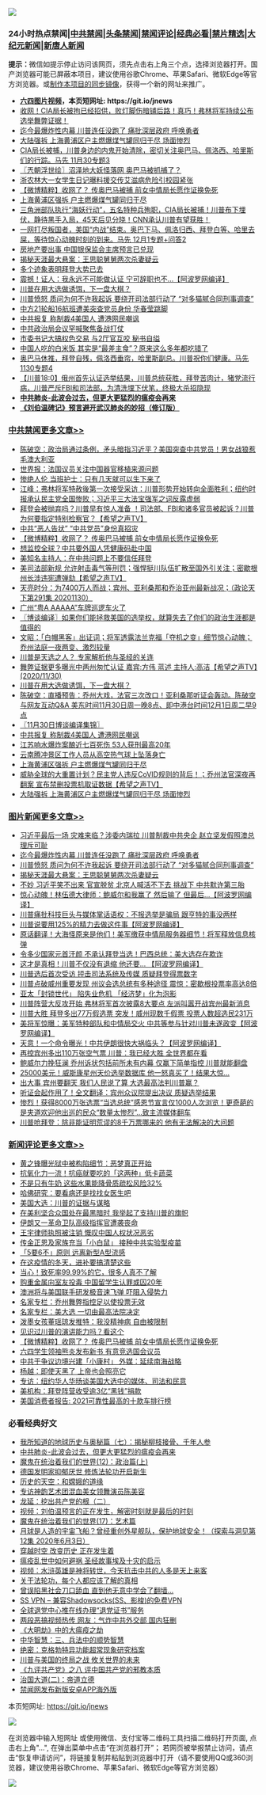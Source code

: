 ![](https://raw.githubusercontent.com/fqnews/bnews/master/64photo/fqnews-qr.jpg)

<div id="tt">
<h3>24小时热点禁闻|<a href="#%E4%B8%AD%E5%85%B1%E7%A6%81%E9%97%BB%E6%9B%B4%E5%A4%9A%E6%96%87%E7%AB%A0">中共禁闻</a>|<a href="#%E5%9B%BE%E7%89%87%E6%96%B0%E9%97%BB%E6%9B%B4%E5%A4%9A%E6%96%87%E7%AB%A0">头条禁闻</a>|<a href="#%E6%96%B0%E9%97%BB%E8%AF%84%E8%AE%BA%E6%9B%B4%E5%A4%9A%E6%96%87%E7%AB%A0">禁闻评论|<a href="#%E5%BF%85%E7%9C%8B%E7%BB%8F%E5%85%B8%E5%A5%BD%E6%96%87">经典必看|<a href="/video.md#%E7%A6%81%E7%89%87%E7%B2%BE%E9%80%89">禁片精选</a>|<a href="https://github.com/fqnews/djy/blob/master/gb/nf1351518.md#1">大纪元新闻</a>|<a href="https://github.com/fqnews/ntdtv/blob/master/gb/prog204.md#1">新唐人新闻</a></h3>
<div><b>提示：</b>微信如提示停止访问该网页，须先点击右上角三个点，选择浏览器打开。国产浏览器可能已屏蔽本项目，建议使用谷歌Chrome、苹果Safari、微软Edge等官方浏览器。或<a href="https://github.com/fqnews/bnews/blob/master/%E5%88%B6%E4%BD%9Cgit%E7%A6%81%E9%97%BB%E9%95%9C%E5%83%8F.md">制作本项目的同步镜像</a>，获得一个新的网址来推广。</div>
<ul>
<li><b><a href="http://d1.bdrive.tk/64.mp4" target="_blank">六四图片视频</a>，本页短网址: https://git.io/jnews</b></li>
<li><a href="/bannedvideo/20201130/1439653.md">收网！CIA局长被拘已经招供，败灯脚伤暗铺后路！真巧！弗林将军持续公布选举舞弊证据！</a></li>
<li><a href="/topimagenews/20201201/1439781.md">迄今最爆炸性内幕 川普连任没跑了 痛批深层政府 呼唤勇者</a></li>
<li><a href="/cbnews/20201201/1439734.md">大陆强拆 上海黄浦区户主燃爆煤气罐同归于尽 场面惨烈</a></li>
<li><a href="/bannedvideo/20201201/1439731.md">CIA局长被捕，川普身边的内鬼开始清除，密切关注奥巴马、佩洛西、哈里斯们的行踪。马先 11月30专题3</a></li>
<li><a href="/ssgc/20201201/1439836.md">〖兲朝浮世绘〗沼泽地大妖怪落网 奥巴马被抓捕了？</a></li>
<li><a href="/headline/20201130/1439651.md">浙农林大一女学生日记曝料援交传艾滋病危险引校园紧张</a></li>
<li><a href="/comments/20201201/1440047.md">【微博精粹】收网了？ 传奥巴马被捕 前女中情局长愿作证换免死</a></li>
<li><a href="/cbnews/20201201/1439806.md">上海黄浦区强拆 户主燃爆煤气罐同归于尽</a></li>
<li><a href="/bannedvideo/20201201/1439943.md">三角洲部队执行“海妖行动”，五名特种兵殉职，CIA局长被捕！川普布下埋伏，静待黑手入局，45天后见分晓！CNN承认川普有望获胜！</a></li>
<li><a href="/bannedvideo/20201201/1439856.md">一网打尽叛国者，美国“内战”结束。奥巴下马、佩洛归西、拜登白等、哈里去屎，等待惊心动魄时刻的到来。马先 12月1专题+问答2</a></li>
<li><a href="/finance/20201201/1439844.md">房地产要出事 中国银保监会主席预言已兑现</a></li>
<li><a href="/topimagenews/20201201/1439730.md">揭秘天涯最大悬案：王思聪舅舅两次杀妻疑云</a></li>
<li><a href="/comments/20201201/1439928.md">多个迹象表明拜登大势已去</a></li>
<li><a href="/cnnews/20201201/1440032.md">震撼！证人：我永远不可能做认证 宁可辞职也不…【阿波罗网编译】</a></li>
<li><a href="/cbnews/20201201/1439909.md">川普在用大选做诱饵，下一盘大棋？</a></li>
<li><a href="/topimagenews/20201201/1439743.md">川普愤怒 质问为何不许我起诉 要绕开司法部行动了 “对多猫腻合同刑事调查”</a></li>
<li><a href="/cnnews/20201201/1439854.md">中方21轮船16航班遭美突查党员身份 华春莹跳脚</a></li>
<li><a href="/cbnews/20201201/1439820.md">中共报复 称制裁4美国人 遭港网民嘲讽</a></li>
<li><a href="/headline/20201130/1439684.md">中共政治局会议罕喊聚焦备战打仗</a></li>
<li><a href="/cnnews/20201130/1439725.md">市委书记大搞权色交易 与2厅官互咬 秘书自缢</a></li>
<li><a href="/health/20201201/1439883.md">中国人吃的白米饭 其实是“最差主食”？原来这么多年都吃错了</a></li>
<li><a href="/bannedvideo/20201201/1440052.md">奥巴马休推，拜登自残，佩洛西垂帘，哈里斯副总。川普祝你们健康。马先 1130专题4</a></li>
<li><a href="/bannedvideo/20201201/1439809.md">【川普18:0】俄州首先认证选举结果，川普总统获胜，拜登苦肉计，猪党流行病，川普严斥FBI和司法部，为清洗埋下伏笔，终极大杀招隐现</a></li>
<li><b><a href="/comments/20200211/1275071.md" target="_blank">中共肺炎-此波会过去，但更大更猛烈的瘟疫会再来</a></b></li>
<li><b><a href="/comments/20200207/1272816.md" target="_blank">《刘伯温碑记》预言避开武汉肺炎的妙招（修订版）</a></b></li>
</ul>
</div>

<div class="catlist">
<h3><a href="/cbnews/" target="_blank">中共禁闻</a><span><a href="/cbnews/" target="_blank" rel="nofollow">更多文章>></a></span></h3>
<ul>
<li><a href="/cbnews/20201201/1440252.md" target="_blank">陈破空：政治局通过条例，矛头暗指习近平？美国突查中共党员！男女战狼惹毛澳大利亚</a></li>
<li><a href="/cbnews/20201201/1440203.md" target="_blank">世界报：法国议员关注中国器官移植来源问题</a></li>
<li><a href="/cbnews/20201201/1440137.md" target="_blank">惨绝人伦 当班护士：只有几天就可以生下来了</a></li>
<li><a href="/cbnews/20201201/1440126.md" target="_blank">江峰：弗林将军特赦後第一次接受采访：川普形势开始转向全面胜利；纽约时报承认民主党全国惨败；习近平三大法宝强军之词反露虚弱</a></li>
<li><a href="/cbnews/20201201/1440089.md" target="_blank">拜登会被抛弃吗？川普早有惊人准备 ！司法部、FBI和诸多官员被起诉？川普为何要指定特别检察官？【希望之声TV】</a></li>
<li><a href="/cbnews/20201201/1440071.md" target="_blank">中共“恶人告状” “中共党员”身份真招灾</a></li>
<li><a href="/comments/20201201/1440047.md" target="_blank">【微博精粹】收网了？ 传奥巴马被捕 前女中情局长愿作证换免死</a></li>
<li><a href="/cbnews/20201201/1440042.md" target="_blank">想监控全球？中共要外国人凭健康码赴中国</a></li>
<li><a href="/cbnews/20201201/1440020.md" target="_blank">美知名主持人：在中共问题上不要信任拜登</a></li>
<li><a href="/cbnews/20201201/1439992.md" target="_blank">美司法部新规 允许射击毒气等刑罚；强悍挺川队伍扩散至国外引关注；密歇根州长涉违宪遭弹劾【希望之声TV】</a></li>
<li><a href="/cbnews/20201201/1439980.md" target="_blank">天亮时分：为7400万人而战；宾州、亚利桑那和乔治亚州最新战况；（政论天下第291集 20201130）</a></li>
<li><a href="/cbnews/20201201/1439951.md" target="_blank">广州“粤A AAAAA”车牌巡逻车火了</a></li>
<li><a href="/cbnews/20201201/1439938.md" target="_blank">〖博谈编译〗如果你们能拯救美国的选举权，就算失去了你们的政治生涯都是值得的</a></li>
<li><a href="/cbnews/20201201/1439927.md" target="_blank">文昭：「白帽黑客」出证词；将军透露法兰克福「夺机之变」细节惊心动魄；乔州法庭一夜两变、激烈较量</a></li>
<li><a href="/cbnews/20201201/1439728.md" target="_blank">川普是天选之人？ 专家解析他与圣经的关连</a></li>
<li><a href="/cbnews/20201201/1439913.md" target="_blank">舞弊证据更多曝光中两州匆忙认证 嘉宾:方伟 蓝述 主持人:高洁【希望之声TV】(2020/11/30)</a></li>
<li><a href="/cbnews/20201201/1439909.md" target="_blank">川普在用大选做诱饵，下一盘大棋？</a></li>
<li><a href="/cbnews/20201201/1439829.md" target="_blank">陈破空：直播预告：乔州大戏，法官三次改口！亚利桑那听证会轰动。陈破空与网友互动Q&amp;A 美东时间11月30日周一晚8点、即中港台时间12月1日周二早9点</a></li>
<li><a href="/cbnews/20201201/1439828.md" target="_blank">〖11月30日博谈编译集锦〗</a></li>
<li><a href="/cbnews/20201201/1439820.md" target="_blank">中共报复 称制裁4美国人 遭港网民嘲讽</a></li>
<li><a href="/cbnews/20201201/1439808.md" target="_blank">江苏响水爆炸案酿近七百死伤 53人获刑最高20年</a></li>
<li><a href="/cbnews/20201201/1439807.md" target="_blank">云南腾冲景区工作人员从高空热气球上坠落身亡</a></li>
<li><a href="/cbnews/20201201/1439806.md" target="_blank">上海黄浦区强拆 户主燃爆煤气罐同归于尽</a></li>
<li><a href="/cbnews/20201201/1439800.md" target="_blank">威胁全球的大重置计划？民主党人违反CoVID规则的背后！；乔州法官深夜再翻案 宣布禁删投票机取证数据【希望之声TV】</a></li>
<li><a href="/cbnews/20201201/1439734.md" target="_blank">大陆强拆 上海黄浦区户主燃爆煤气罐同归于尽 场面惨烈</a></li>

</ul>
</div>
<div class="catlist">
<h3><a href="/topimagenews/" target="_blank">图片新闻</a><span><a href="/topimagenews/" target="_blank" rel="nofollow">更多文章>></a></span></h3>
<ul>
<li><a href="/topimagenews/20201201/1440232.md" target="_blank">习近平最后一场 灾难来临？涉委内瑞拉 川普制裁中共央企 赵立坚发假照澳总理斥可耻</a></li>
<li><a href="/topimagenews/20201201/1439781.md" target="_blank">迄今最爆炸性内幕 川普连任没跑了 痛批深层政府 呼唤勇者</a></li>
<li><a href="/topimagenews/20201201/1439743.md" target="_blank">川普愤怒 质问为何不许我起诉 要绕开司法部行动了 “对多猫腻合同刑事调查”</a></li>
<li><a href="/topimagenews/20201201/1439730.md" target="_blank">揭秘天涯最大悬案：王思聪舅舅两次杀妻疑云</a></li>
<li><a href="/topimagenews/20201130/1439615.md" target="_blank">不妙 习近平笑不出来 官宣脱贫 北京人喊活不下去 挑战下 中共默许第三胎</a></li>
<li><a href="/topimagenews/20201130/1439556.md" target="_blank">惊心动魄！林伍德大律师：鲍威尔和我赢了 然后输了 但最后&#8230;【阿波罗网编译】</a></li>
<li><a href="/topimagenews/20201130/1439512.md" target="_blank">川普痛批科技巨头与媒体掌话语权：不报选举是骗局 跟亨特的事没两样</a></li>
<li><a href="/topimagenews/20201130/1439486.md" target="_blank">川普说要用125%的精力去做这件事【阿波罗网编译】</a></li>
<li><a href="/comments/20201130/1439481.md" target="_blank">原话翻译！大海怪原来是他们！美军缴获中情局服务器细节！将军释放信息核弹</a></li>
<li><a href="/topimagenews/20201130/1439454.md" target="_blank">令多少国家元首汗颜 不承认拜登当选！巴西总统：美大选存在欺诈</a></li>
<li><a href="/topimagenews/20201130/1439362.md" target="_blank">这才是真相！川普不仅没有退缩 他还要… 【阿波罗网编译】</a></li>
<li><a href="/topimagenews/20201130/1439300.md" target="_blank">川普选后首次受访 抨击司法系统及传媒 质疑拜登得票数字</a></li>
<li><a href="/topimagenews/20201130/1439290.md" target="_blank">川普点破威州重要发现 州议会选总统有多种途径 震惊：密歇根投票率高达8倍</a></li>
<li><a href="/topimagenews/20201130/1439271.md" target="_blank">亚太「封锁世代」 陷失业危机 「经济梦」化为泡影</a></li>
<li><a href="/topimagenews/20201130/1439243.md" target="_blank">川普阵营大反攻开始 弗林将军首次披露8大要点 左派叫嚣开战宾州最新消息</a></li>
<li><a href="/topimagenews/20201129/1439209.md" target="_blank">川普大胜 拜登多出77万假选票 突发！威州现数千假票 投票人数超选民231万</a></li>
<li><a href="/topimagenews/20201129/1439098.md" target="_blank">美将军惊曝：美军特种部队和中情局交火 中共等参与针对川普未遂政变【阿波罗网编译】</a></li>
<li><a href="/topimagenews/20201129/1439062.md" target="_blank">天意！一个命令曝光！中共伊朗很快大祸临头？【阿波罗网编译】</a></li>
<li><a href="/topimagenews/20201129/1438889.md" target="_blank">再控宾州多出110万张空气票 川普：我已经大胜 全世界都在看</a></li>
<li><a href="/topimagenews/20201129/1438851.md" target="_blank">鲍威尔力挽狂澜 乔州诉状包括前所未有内幕 仅赢下简单指控 川普就能翻盘</a></li>
<li><a href="/topimagenews/20201128/1438779.md" target="_blank">25000美元！威斯康星州天价选举数据库 他一怒真买了！结果大惊…</a></li>
<li><a href="/topimagenews/20201128/1438742.md" target="_blank">出大事 宾州要翻天 我们人民说了算 大选最高法判川普赢？</a></li>
<li><a href="/topimagenews/20201128/1438585.md" target="_blank">听证会起作用了！全文翻译：宾州众议院提出决议 质疑选举结果</a></li>
<li><a href="/comments/20201128/1438507.md" target="_blank">惨烈！获得8000万张选票“当选总统”感恩节宣言仅1000人次浏览！更奇葩的是夹道欢迎他出巡的民众“数量太惨烈”…致主流媒体翻车</a></li>
<li><a href="/topimagenews/20201128/1438467.md" target="_blank">川普呛拜登：除非能证明荒谬的8千万票哪来的 他有无法解决的大问题</a></li>

</ul>
</div>
<div class="catlist">
<h3><a href="/comments/" target="_blank">新闻评论</a><span><a href="/comments/" target="_blank" rel="nofollow">更多文章>></a></span></h3>
<ul>
<li><a href="/comments/20201201/1440239.md" target="_blank">黄之锋曝光狱中被构陷细节：恶梦真正开始</a></li>
<li><a href="/comments/20201201/1440227.md" target="_blank">抗氧化力一流！抗癌就要吃的「这两种」低卡蔬菜</a></li>
<li><a href="/comments/20201201/1440226.md" target="_blank">不是只有牛奶 这些水果能降骨质疏松风险32%</a></li>
<li><a href="/comments/20201201/1440225.md" target="_blank">哈佛研究：要看病还是找找女医生吧</a></li>
<li><a href="/comments/20201201/1440220.md" target="_blank">美国大选：川普的证据与谋略</a></li>
<li><a href="/comments/20201201/1440219.md" target="_blank">在美利坚合众国处在最黑暗时 我举起了支持川普的旗帜</a></li>
<li><a href="/comments/20201201/1440179.md" target="_blank">伊朗又一革命卫队高级指挥官遭袭丧命</a></li>
<li><a href="/comments/20201201/1440168.md" target="_blank">王宇律师执照被注销 慨叹中国人权状况恶劣</a></li>
<li><a href="/comments/20201201/1440167.md" target="_blank">传金正恩及家族充当「小白鼠」 接种中共实验型疫苗</a></li>
<li><a href="/comments/20201201/1440166.md" target="_blank">「5要6不」原则 远离新型A型流感</a></li>
<li><a href="/comments/20201201/1440165.md" target="_blank">在这疫情的冬天，进补要搞清楚这些</a></li>
<li><a href="/comments/20201201/1440164.md" target="_blank">当心！致死率99.99%的它，很多人真不了解</a></li>
<li><a href="/comments/20201201/1440147.md" target="_blank">购重金属向室友投毒 中国留学生认罪或囚20年</a></li>
<li><a href="/comments/20201201/1440146.md" target="_blank">澳洲将与美国联手研发极音速飞弹 吓阻入侵势力</a></li>
<li><a href="/comments/20201201/1440140.md" target="_blank">名家专栏：乔州舞弊指控足以使投票无效</a></li>
<li><a href="/comments/20201201/1440129.md" target="_blank">名家专栏：美大选 一切由最高法院决定</a></li>
<li><a href="/comments/20201201/1440094.md" target="_blank">泼墨女孩董瑶琼发推特：我没精神病 自由被限制</a></li>
<li><a href="/comments/20201201/1440068.md" target="_blank">见识过川普的演讲能力吗？看这个</a></li>
<li><a href="/comments/20201201/1440047.md" target="_blank">【微博精粹】收网了？ 传奥巴马被捕 前女中情局长愿作证换免死</a></li>
<li><a href="/comments/20201201/1440034.md" target="_blank">六四学生领袖熊炎发布新书 有意竞选国会议员</a></li>
<li><a href="/comments/20201201/1440033.md" target="_blank">中共于争议边境兴建「小康村」 外媒：延续南海战略</a></li>
<li><a href="/comments/20201201/1440028.md" target="_blank">杨越：即使天黑了 上帝也会照亮它</a></li>
<li><a href="/comments/20201201/1440009.md" target="_blank">专访：纽约华人华旸谈美国大选中的媒体、司法和民意</a></li>
<li><a href="/comments/20201201/1440008.md" target="_blank">美机构：拜登阵营收受逾3亿“黑钱”捐款</a></li>
<li><a href="/comments/20201201/1440007.md" target="_blank">美国消费者报告: 2021可靠性最高的十款车排行榜</a></li>

</ul>
</div>

<div class="catlist">
<h3>必看经典好文</h3>
<ul>
<li><a href="/topimagenews/20171210/868397.md" target="_blank">我所知道的地球历史与奥秘篇（七）：揭秘柳枝接骨、千年人参</a></li>
<li><a href="/comments/20200211/1275071.md" target="_blank">中共肺炎-此波会过去，但更大更猛烈的瘟疫会再来</a></li>
<li><a href="/topimagenews/20180601/951286.md" target="_blank">魔鬼在统治着我们的世界(12)：政治篇(上)</a></li>
<li><a href="/comments/20200722/1364497.md" target="_blank">德国发明家抑郁厌世 修炼法轮功开启新生</a></li>
<li><a href="/cbnews/20190219/1083302.md" target="_blank">历史的天空：和嫦娥的道缘</a></li>
<li><a href="/topimagenews/20180404/923380.md" target="_blank">专访神韵艺术团混血美女领舞演员陈美容</a></li>
<li><a href="/comments/20200928/1404653.md" target="_blank">龙延：挖出共产党的根（二）</a></li>
<li><a href="/comments/20200628/1351782.md" target="_blank">视频：刘伯温预言的正在发生，解密时刻就是最后的时刻</a></li>
<li><a href="/topimagenews/20180620/960677.md" target="_blank">魔鬼在统治着我们的世界(17)：艺术篇</a></li>
<li><a href="/comments/20200712/1359456.md" target="_blank">月球是人造的宇宙飞船？曾经重创外星舰队，保护地球安全！（探索与洞见第12集 2020年6月3日）</a></li>
<li><a href="/comments/20200626/1259925.md" target="_blank">穿越时空 改变历史 正在发生着</a></li>
<li><a href="/comments/20200618/1346823.md" target="_blank">瘟疫乱世中如何避祸 圣经故事埃及十灾的启示</a></li>
<li><a href="/comments/20200623/1273653.md" target="_blank">视频：水浒英雄是神将转世，今天抗击中共的人多是天上来客</a></li>
<li><a href="/topimagenews/20161125/619230.md" target="_blank">关于法轮功，每个人都应该了解的真相</a></li>
<li><a href="/topimagenews/20200928/1404412.md" target="_blank">曾误陷黑社会刀口舔血 直到他无意中学会了翻墙&#8230;</a></li>
<li><a href="/comments/20191231/1250654.md" target="_blank">SS VPN &#8211; 兼容Shadowsocks(SS、影梭)的免费VPN</a></li>
<li><a href="/cbnews/20200819/1382346.md" target="_blank">全球退党中心推在线办理“退党证书”服务</a></li>
<li><a href="/cbnews/20200703/1355059.md" target="_blank">两段恶搞视频热传 网友：气炸中共外交部 国内狂删</a></li>
<li><a href="/comments/20200203/1269785.md" target="_blank">《大明劫》中的大瘟疫之劫</a></li>
<li><a href="/comments/20200605/783248.md" target="_blank">中华智慧：三、兵法中的顺势智慧</a></li>
<li><a href="/comments/20200705/783265.md" target="_blank">绝密：克格勃特异功能超常现象研究档案</a></li>
<li><a href="/comments/20200908/1392488.md" target="_blank">川普与美国的终局之战 攸关世界的未来</a></li>
<li><a href="/bookonline/20131116/201047.md" target="_blank">《九评共产党》之八 评中国共产党的邪教本质</a></li>
<li><a href="/cbnews/20180308/911611.md" target="_blank">治国大道(二)：帝道立德</a></li>
<li><a href="/comments/20200627/783266.md" target="_blank">禁闻网发布新版安卓APP海外版</a></li>

</ul>
</div>

本页短网址: https://git.io/jnews

![](https://raw.githubusercontent.com/fqnews/bnews/master/64photo/fqnews-qr.jpg)

在浏览器中输入短网址 或使用微信、支付宝等二维码工具扫描二维码打开页面, 点击右上角"...", 在弹出菜单中点击“在浏览器打开”； 若网页被举报禁止访问，请点击“恢复申请访问”，将链接复制并粘贴到浏览器中打开（请不要使用QQ或360浏览器，建议使用谷歌Chrome、苹果Safari、微软Edge等官方浏览器）

![](https://raw.githubusercontent.com/fqnews/bnews/master/64photo/wx.jpg)